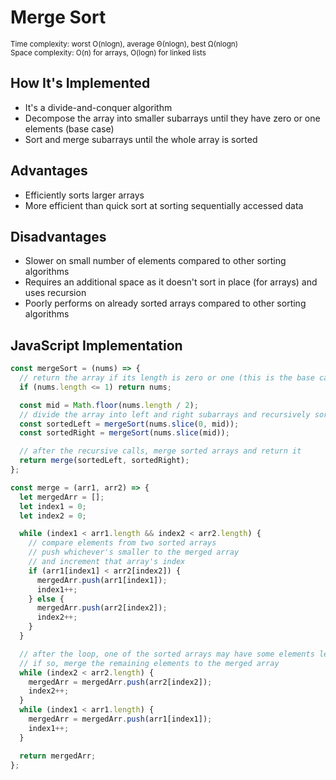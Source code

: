 # Merge Sort

<small>Time complexity: worst O(nlogn), average Θ(nlogn), best Ω(nlogn)</small><br/>
<small>Space complexity: O(n) for arrays, O(logn) for linked lists</small>

## How It's Implemented

- It's a divide-and-conquer algorithm
- Decompose the array into smaller subarrays until they have zero or one elements (base case)
- Sort and merge subarrays until the whole array is sorted

## Advantages

- Efficiently sorts larger arrays
- More efficient than quick sort at sorting sequentially accessed data

## Disadvantages

- Slower on small number of elements compared to other sorting algorithms
- Requires an additional space as it doesn't sort in place (for arrays) and uses recursion
- Poorly performs on already sorted arrays compared to other sorting algorithms

## JavaScript Implementation

```javascript
const mergeSort = (nums) => {
  // return the array if its length is zero or one (this is the base case that would break the recursion)
  if (nums.length <= 1) return nums;

  const mid = Math.floor(nums.length / 2);
  // divide the array into left and right subarrays and recursively sort them
  const sortedLeft = mergeSort(nums.slice(0, mid));
  const sortedRight = mergeSort(nums.slice(mid));

  // after the recursive calls, merge sorted arrays and return it
  return merge(sortedLeft, sortedRight);
};

const merge = (arr1, arr2) => {
  let mergedArr = [];
  let index1 = 0;
  let index2 = 0;

  while (index1 < arr1.length && index2 < arr2.length) {
    // compare elements from two sorted arrays
    // push whichever's smaller to the merged array
    // and increment that array's index
    if (arr1[index1] < arr2[index2]) {
      mergedArr.push(arr1[index1]);
      index1++;
    } else {
      mergedArr.push(arr2[index2]);
      index2++;
    }
  }

  // after the loop, one of the sorted arrays may have some elements left unmerged
  // if so, merge the remaining elements to the merged array
  while (index2 < arr2.length) {
    mergedArr = mergedArr.push(arr2[index2]);
    index2++;
  }
  while (index1 < arr1.length) {
    mergedArr = mergedArr.push(arr1[index1]);
    index1++;
  }

  return mergedArr;
};
```
